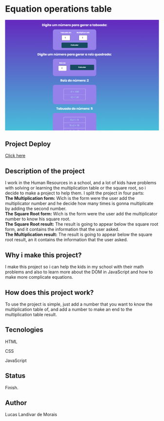 <h1>Equation operations table</h1>
  <img src="img/Captura de Tela (82).png">

<h2>Project Deploy</h2>
 <a href="https://tabuada-jfyiozb9b-lucaslandivar.vercel.app" target="_blank">Click here</a>
  
<h2>Description of the project</h2>
<p>I work in the Human Resources in a school, and a lot of kids have problems with solving or learning the multiplication table or the square root, so i decide to make a project to help them. I split the project in four parts: <br>
<b>The Multiplication form:</b> Wich is the form were the user add the multiplicator number and he decide how many times is gonna multiplicate by adding the second number.<br>
<b>The Square Root form:</b> Wich is the form were the user add the multiplicator number to know his square root. <br>
<b>The Square Root result:</b> The result is going to appear below the square root form, and it contains the information that the user asked. <br>
<b>The Multiplication result:</b> The result is going to appear below the square root result, an it contains the information that the user asked.</p> 

<h2>Why i make this project?</h2>
<p>I make this project so i can help the kids in my school with their math problems and also to learn more about the DOM in JavaScript and how to make more complicate equations.</p>

<h2>How does this project work?</h2>
<P>To use the project is simple, just add a number that you want to know the multiplication table of, and add a number to make an end to the multiplication table result.</p>

<h2>Tecnologies</h2>
<p>HTML</p>
<p>CSS</p>
<p>JavaScript</p>

<h2>Status</h2>
<p>Finish.</p>

<h2>Author</h2>
<p>Lucas Landivar de Morais</p>
